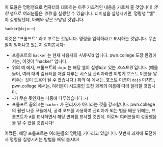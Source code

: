 이 모듈은 명령행으로 컴퓨터와 대화하는 아주 기초적인 내용을 가르쳐 줄 것입니다!
_명령_ 행으로 여러분들은 _명령_ 을 실행할 수 있습니다.
터미널을 실행시키면, 명령행 "쉘" 이 실행될텐데, 아래와 같은 모양일 것입니다.

```console
hacker@dojo:~$
```

이것은 "프롬프트" 라고 부르는 것입니다. 명령을 입력하라고 표시하는 것입니다.
무슨 일이 일어나고 있는지 살펴봅시다:

- 프롬프트의 `hacker` 는 현재 사용자의 _사용자id_ 입니다.
  pwn.college 도장 환경에서는, 이것이 "hacker" 입니다.
- 위의 예 에서, 프롬프트의 `dojo` 는 해당 쉘이 실행되고 있는 _호스트명_ 입니다. (예를 들어, 여러 대의 컴퓨터를 매일 다루는 시스템 관리자라면 이렇게 호스트 이름을 알려주는 것이 도움이 될 수 있습니다.)
  위의 예 에서는, 호스트 이름이 `dojo` 이지만, pwn.college 에서는, 여러분이 시도중인 도전 과제의 이름에 따라 달라질 것입니다.
- `~`가 무슨 뜻인지는 나중에 다루겠습니다 :-)
- 프롬프트 끝의 `$`는 `hacker` 가 관리자가 아니라는 것을 강조합니다.
  pwn.college 의 훨씬 나중 모듈에서, 공격 코드를 사용하여 관리자가 되는 법을 배운 뒤에는, 프롬프트가 `#`를 표시하면서 해당 변화를 표시할 것인데, 이로써 여러분들이 성공했음을 알 수 있을 것입니다!

어쨌든, 해당 프롬프트는 여러분들의 명령을 기다리고 있습니다.
첫번째 과제에 도전해서 명령을 실행시키는 방법을 배워 봅시다!

